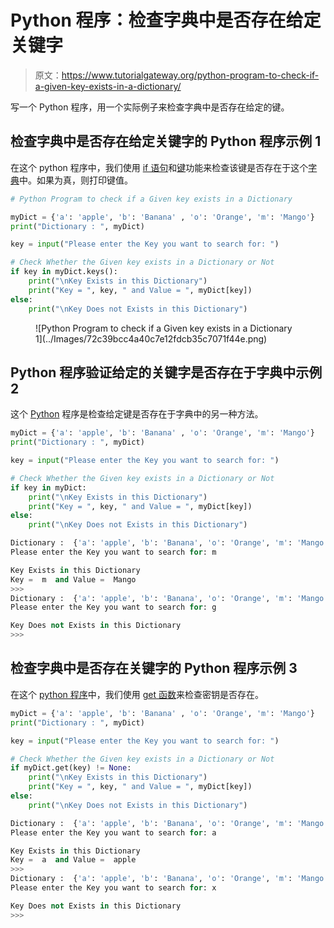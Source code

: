 # Python 程序：检查字典中是否存在给定关键字

> 原文：<https://www.tutorialgateway.org/python-program-to-check-if-a-given-key-exists-in-a-dictionary/>

写一个 Python 程序，用一个实际例子来检查字典中是否存在给定的键。

## 检查字典中是否存在给定关键字的 Python 程序示例 1

在这个 python 程序中，我们使用 [if 语句](https://www.tutorialgateway.org/python-if-statement/)和[键](https://www.tutorialgateway.org/python-dictionary-keys-function/)功能来检查该键是否存在于这个[字典](https://www.tutorialgateway.org/python-dictionary/)中。如果为真，则打印键值。

```py
# Python Program to check if a Given key exists in a Dictionary

myDict = {'a': 'apple', 'b': 'Banana' , 'o': 'Orange', 'm': 'Mango'}
print("Dictionary : ", myDict)

key = input("Please enter the Key you want to search for: ")

# Check Whether the Given key exists in a Dictionary or Not
if key in myDict.keys():
    print("\nKey Exists in this Dictionary")
    print("Key = ", key, " and Value = ", myDict[key])
else:
    print("\nKey Does not Exists in this Dictionary")
```

<figure class="wp-block-image">![Python Program to check if a Given key exists in a Dictionary 1](../Images/72c39bcc4a40c7e12fdcb35c7071f44e.png)</figure>

## Python 程序验证给定的关键字是否存在于字典中示例 2

这个 [Python](https://www.tutorialgateway.org/python-tutorial/) 程序是检查给定键是否存在于字典中的另一种方法。

```py
myDict = {'a': 'apple', 'b': 'Banana' , 'o': 'Orange', 'm': 'Mango'}
print("Dictionary : ", myDict)

key = input("Please enter the Key you want to search for: ")

# Check Whether the Given key exists in a Dictionary or Not
if key in myDict:
    print("\nKey Exists in this Dictionary")
    print("Key = ", key, " and Value = ", myDict[key])
else:
    print("\nKey Does not Exists in this Dictionary")
```

```py
Dictionary :  {'a': 'apple', 'b': 'Banana', 'o': 'Orange', 'm': 'Mango'}
Please enter the Key you want to search for: m

Key Exists in this Dictionary
Key =  m  and Value =  Mango
>>> 
Dictionary :  {'a': 'apple', 'b': 'Banana', 'o': 'Orange', 'm': 'Mango'}
Please enter the Key you want to search for: g

Key Does not Exists in this Dictionary
>>> 
```

## 检查字典中是否存在关键字的 Python 程序示例 3

在这个 [python 程序](https://www.tutorialgateway.org/python-programming-examples/)中，我们使用 [get 函数](https://www.tutorialgateway.org/python-dictionary-get-function/)来检查密钥是否存在。

```py
myDict = {'a': 'apple', 'b': 'Banana' , 'o': 'Orange', 'm': 'Mango'}
print("Dictionary : ", myDict)

key = input("Please enter the Key you want to search for: ")

# Check Whether the Given key exists in a Dictionary or Not
if myDict.get(key) != None:
    print("\nKey Exists in this Dictionary")
    print("Key = ", key, " and Value = ", myDict[key])
else:
    print("\nKey Does not Exists in this Dictionary")
```

```py
Dictionary :  {'a': 'apple', 'b': 'Banana', 'o': 'Orange', 'm': 'Mango'}
Please enter the Key you want to search for: a

Key Exists in this Dictionary
Key =  a  and Value =  apple
>>> 
Dictionary :  {'a': 'apple', 'b': 'Banana', 'o': 'Orange', 'm': 'Mango'}
Please enter the Key you want to search for: x

Key Does not Exists in this Dictionary
>>> 
```